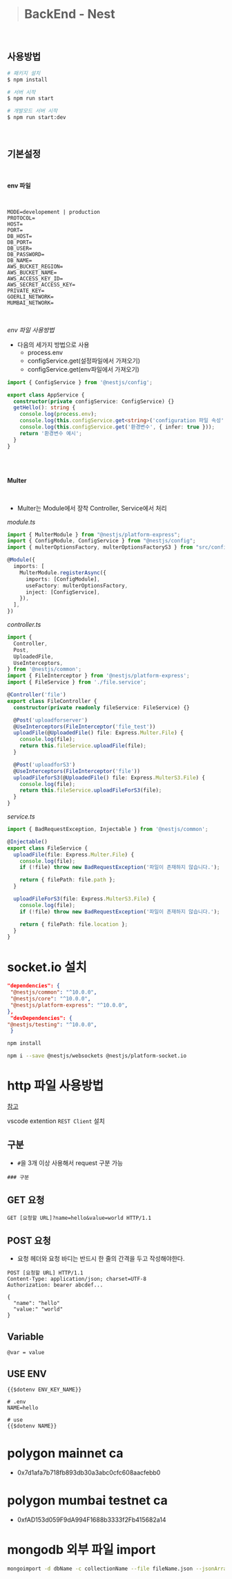 > # BackEnd - Nest

<br />

## 사용방법

```sh
# 패키지 설치
$ npm install

# 서버 시작
$ npm run start

# 개발모드 서버 시작
$ npm run start:dev
```

<br />

## 기본설정

<br />

**env 파일**

<br />

```env
MODE=developement | production
PROTOCOL=
HOST=
PORT=
DB_HOST=
DB_PORT=
DB_USER=
DB_PASSWORD=
DB_NAME=
AWS_BUCKET_REGION=
AWS_BUCKET_NAME=
AWS_ACCESS_KEY_ID=
AWS_SECRET_ACCESS_KEY=
PRIVATE_KEY=
GOERLI_NETWORK=
MUMBAI_NETWORK=
```

<br />

_env 파일 사용방법_

- 다음의 세가지 방법으로 사용
  - process.env
  - configService.get(설정파일에서 가져오기)
  - configService.get(env파일에서 가져오기)

```ts
import { ConfigService } from '@nestjs/config';

export class AppService {
  constructor(private configService: ConfigService) {}
  getHello(): string {
    console.log(process.env);
    console.log(this.configService.get<string>('configuration 파일 속성'));
    console.log(this.configService.get('환경변수', { infer: true }));
    return '환경변수 예시';
  }
}
```

<br />

<br />

**Multer**

<br />

- Multer는 Module에서 장착 Controller, Service에서 처리

_module.ts_

```ts
import { MulterModule } from "@nestjs/platform-express";
import { ConfigModule, ConfigService } from "@nestjs/config";
import { multerOptionsFactory, multerOptionsFactoryS3 } from "src/config/multer.options.ts";

@Module({
  imports: [
    MulterModule.registerAsync({
      imports: [ConfigModule],
      useFactory: multerOptionsFactory,
      inject: [ConfigService],
    }),
  ],
})
```

_controller.ts_

```ts
import {
  Controller,
  Post,
  UploadedFile,
  UseInterceptors,
} from '@nestjs/common';
import { FileInterceptor } from '@nestjs/platform-express';
import { FileService } from './file.service';

@Controller('file')
export class FileController {
  constructor(private readonly fileService: FileService) {}

  @Post('uploadforserver')
  @UseInterceptors(FileInterceptor('file_test'))
  uploadFile(@UploadedFile() file: Express.Multer.File) {
    console.log(file);
    return this.fileService.uploadFile(file);
  }

  @Post('uploadforS3')
  @UseInterceptors(FileInterceptor('file'))
  uploadFileforS3(@UploadedFile() file: Express.MulterS3.File) {
    console.log(file);
    return this.fileService.uploadFileForS3(file);
  }
}
```

_service.ts_

```ts
import { BadRequestException, Injectable } from '@nestjs/common';

@Injectable()
export class FileService {
  uploadFile(file: Express.Multer.File) {
    console.log(file);
    if (!file) throw new BadRequestException('파일이 존재하지 않습니다.');

    return { filePath: file.path };
  }

  uploadFileForS3(file: Express.MulterS3.File) {
    console.log(file);
    if (!file) throw new BadRequestException('파일이 존재하지 않습니다.');

    return { filePath: file.location };
  }
}
```

# socket.io 설치

```json
"dependencies": {
 "@nestjs/common": "^10.0.0",
 "@nestjs/core": "^10.0.0",
 "@nestjs/platform-express": "^10.0.0",
},
 "devDependencies": {
"@nestjs/testing": "^10.0.0",
 }
```

```bash
npm install
```

```bash
npm i --save @nestjs/websockets @nestjs/platform-socket.io
```

# http 파일 사용방법

[참고](https://hudi.blog/vscode-rest-client/)

vscode extention `REST Client` 설치

## 구분

- `#`을 3개 이상 사용해서 request 구분 가능

```
### 구분
```

## GET 요청

```
GET [요청할 URL]?name=hello&value=world HTTP/1.1
```

## POST 요청

- 요청 헤더와 요청 바디는 반드시 한 줄의 간격을 두고 작성해야한다.

```
POST [요청할 URL] HTTP/1.1
Content-Type: application/json; charset=UTF-8
Authorization: bearer abcdef...

{
  "name": "hello"
  "value:" "world"
}
```

## Variable

```
@var = value
```

## USE ENV

```
{{$dotenv ENV_KEY_NAME}}
```

```
# .env
NAME=hello

# use
{{$dotenv NAME}}
```

# polygon mainnet ca

- 0x7d1afa7b718fb893db30a3abc0cfc608aacfebb0

# polygon mumbai testnet ca

- 0xfAD153d059F9dA994F1688b3333f2Fb415682a14

# mongodb 외부 파일 import

```bash
mongoimport -d dbName -c collectionName --file fileName.json --jsonArray --port 27017 -u user -p passwd --authenticationDatabase admin
```
